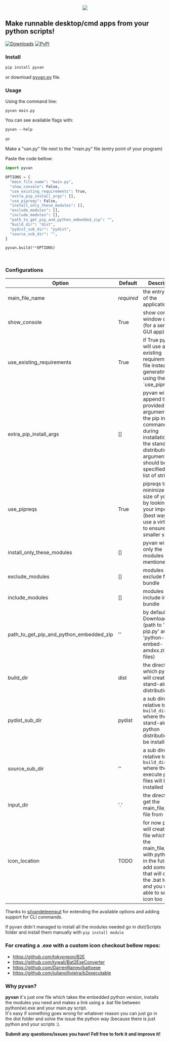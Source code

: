 <p align="center">
  <img src="pyvan.png">
</p>

<p align="center">
  <h2> Make runnable desktop/cmd apps from your python scripts!</h2>
</p>


[![Downloads](https://pepy.tech/badge/pyvan)](https://pepy.tech/project/pyvan) [![PyPI](https://img.shields.io/pypi/v/pyvan?color=blue)](https://pypi.org/project/pyvan/)


### Install
```py
pip install pyvan
```
or download [pyvan.py](https://raw.githubusercontent.com/ClimenteA/pyvan/master/src/pyvan.py) file.

### Usage

Using the command line:

`pyvan main.py`

You can see available flags with:

`pyvan --help`

*or*

Make a "van.py" file next to the "main.py" file (entry point of your program) 

Paste the code bellow:

```py
import pyvan

OPTIONS = {
  "main_file_name": "main.py",
  "show_console": False,
  "use_existing_requirements": True,
  "extra_pip_install_args": [],
  "use_pipreqs": False,
  "install_only_these_modules": [],
  "exclude_modules": [],
  "include_modules": [],
  "path_to_get_pip_and_python_embedded_zip": "",
  "build_dir": "dist",
  "pydist_sub_dir": "pydist",
  "source_sub_dir": "",
}

pyvan.build(**OPTIONS)

 
```


### Configurations

**Option**|**Default**|**Description**
-----|-----|-----
main\_file\_name|*required*|the entry point of the application
show\_console|True|show console window or not (for a service or GUI app)
use\_existing\_requirements|True|if True pyvan will use an existing requirements.txt file instead of generating one using the: `use\_pipreqs
extra\_pip\_install\_args|[]|pyvan will append the provided arguments to the pip install command during installation of the stand-alone distribution.The arguments should be specified as a list of strings
use\_pipreqs|True|pipreqs tries to minimize the size of your app by looking at your imports (best way is to use a virtualenv to ensure a smaller size
install\_only\_these\_modules|[]|pyvan will install only the modules mentioned here
exclude\_modules|[]|modules to exclude from bundle
include\_modules|[]|modules to include in the bundle
path\_to\_get\_pip\_and\_python\_embedded\_zip|''|by default is the Download path (path to 'get-pip.py' and 'python-x.x.x-embed-amdxx.zip' files)
build\_dir|dist|the directory in which pyvan will create the stand-alone distribution
pydist\_sub\_dir|pydist|a sub directory relative to `build_dir` where the stand-alone python distribution will be installed
source\_sub\_dir|''|a sub directory relative to `build_dir` where the to execute python files will be installed
input\_dir|'.'|the directory to get the main\_file\_name file from
icon\_location|TODO|for now pyvan will create a .bat file which links the main\_file\_name with python.exe in the future will add something that will convert the .bat to .exe and you will be able to set it an icon too


Thanks to [silvandeleemput](https://github.com/silvandeleemput) for extending the available options and adding support for CLI commands.


If pyvan didn't managed to install all the modules needed go in dist/Scripts folder and install them manually with `pip install module`

### For creating a .exe with a custom icon checkout bellow repos:

- https://github.com/tokyoneon/B2E
- https://github.com/tywali/Bat2ExeConverter
- https://github.com/DarrenRainey/battoexe
- https://github.com/julianollivieira/b2executable


### Why pyvan?

**pyvan** it's just one file which takes the embedded python version, installs the modules you need and makes a link using a .bat file between python(w).exe and your main.py script.
<br>
It's easy if something goes wrong for whatever reason you can just go in the dist folder and solve the issue the python way (because there is just python and your scripts :).

**Submit any questions/issues you have! Fell free to fork it and improve it!**
